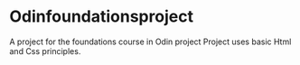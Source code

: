 # Odinfoundationsproject
A project for the foundations course in Odin project 
Project uses basic Html and Css principles. 